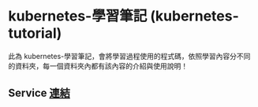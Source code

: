 # kubernetes-學習筆記 (kubernetes-tutorial)

此為 kubernetes-學習筆記，會將學習過程使用的程式碼，依照學習內容分不同的資料夾，每一個資料夾內都有該內容的介紹與使用說明！

## Service [連結](https://github.com/880831ian/kubernetes-tutorial/tree/master/Service)
